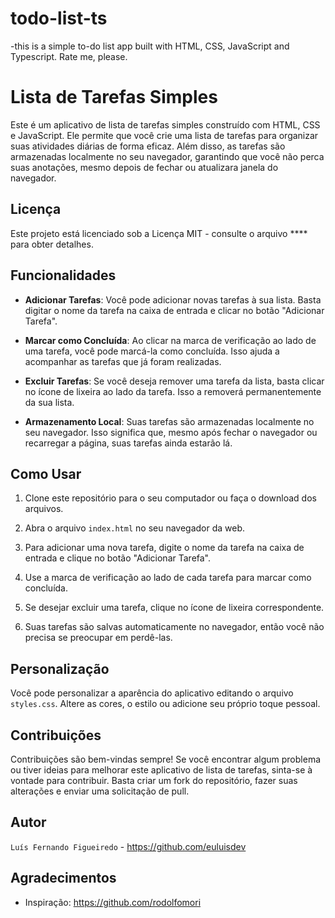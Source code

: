 # todo-list-ts
-this is a simple to-do list app built with HTML, CSS, JavaScript and Typescript. Rate me, please.

# Lista de Tarefas Simples

Este é um aplicativo de lista de tarefas simples construído com HTML, CSS e JavaScript. 
Ele permite que você crie uma lista de tarefas para organizar suas atividades diárias de forma eficaz. 
Além disso, as tarefas são armazenadas localmente no seu navegador, garantindo que você não perca suas anotações, 
mesmo depois de fechar ou atualizara janela do navegador.

## Licença

Este projeto está licenciado sob a Licença MIT - consulte o arquivo **** para obter detalhes.

## Funcionalidades

- **Adicionar Tarefas**: Você pode adicionar novas tarefas à sua lista. Basta digitar o nome da tarefa na caixa de entrada e clicar no botão "Adicionar Tarefa".

- **Marcar como Concluída**: Ao clicar na marca de verificação ao lado de uma tarefa, você pode marcá-la como concluída. Isso ajuda a acompanhar as tarefas que já foram realizadas.

- **Excluir Tarefas**: Se você deseja remover uma tarefa da lista, basta clicar no ícone de lixeira ao lado da tarefa. Isso a removerá permanentemente da sua lista.

- **Armazenamento Local**: Suas tarefas são armazenadas localmente no seu navegador. Isso significa que, mesmo após fechar o navegador ou recarregar a página, suas tarefas ainda estarão lá.

## Como Usar

1. Clone este repositório para o seu computador ou faça o download dos arquivos.

2. Abra o arquivo ` index.html ` no seu navegador da web.

3. Para adicionar uma nova tarefa, digite o nome da tarefa na caixa de entrada e clique no botão "Adicionar Tarefa".

4. Use a marca de verificação ao lado de cada tarefa para marcar como concluída.

5. Se desejar excluir uma tarefa, clique no ícone de lixeira correspondente.

6. Suas tarefas são salvas automaticamente no navegador, então você não precisa se preocupar em perdê-las.

## Personalização

Você pode personalizar a aparência do aplicativo editando o arquivo ` styles.css `. Altere as cores, o estilo ou adicione seu próprio toque pessoal.

## Contribuições

Contribuições são bem-vindas sempre! Se você encontrar algum problema ou tiver ideias para melhorar este aplicativo de lista de tarefas, 
sinta-se à vontade para contribuir. Basta criar um fork do repositório, fazer suas alterações e enviar uma solicitação de pull.

## Autor

`Luís Fernando Figueiredo` - https://github.com/euluisdev

## Agradecimentos

- Inspiração: https://github.com/rodolfomori
